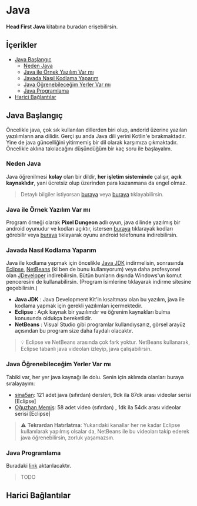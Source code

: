 # Java <!-- omit in toc -->

**Head First Java** kitabına buradan erişebilirsin.

<!-- TODO Düenlenecek -->

## İçerikler <!-- omit in toc -->

- [Java Başlangıç](#Java-Ba%C5%9Flang%C4%B1%C3%A7)
  - [Neden Java](#Neden-Java)
  - [Java ile Örnek Yazılım Var mı](#Java-ile-%C3%96rnek-Yaz%C4%B1l%C4%B1m-Var-m%C4%B1)
  - [Javada Nasıl Kodlama Yaparım](#Javada-Nas%C4%B1l-Kodlama-Yapar%C4%B1m)
  - [Java Öğrenebileceğim Yerler Var mı](#Java-%C3%96%C4%9Frenebilece%C4%9Fim-Yerler-Var-m%C4%B1)
  - [Java Programlama](#Java-Programlama)
- [Harici Bağlantılar](#Harici-Ba%C4%9Flant%C4%B1lar)

## Java Başlangıç

Öncelikle java, çok sık kullanılan dillerden biri olup, andorid üzerine yazılan yazılımların ana dilidir. Gerçi şu anda Java dili yerini Kotlin'e bırakmaktadır. Yine de java güncelliğini yitirmemiş bir dil olarak karşımıza çıkmaktadır. Öncelikle aklına takılacağını düşündüğüm bir kaç soru ile başlayalım.

### Neden Java

Java öğrenilmesi **kolay** olan bir dildir, **her işletim sisteminde** çalışır, **açık kaynaklıdır**, yani ücretsiz olup üzerinden para kazanmana da engel olmaz.

> Detaylı bilgiler istiyorsan [buraya][neden java kullanıyorsunuz sorusunu sorulduğunda hangi cevabı verirsiniz] veya [buraya][java neden harika bir dil] tıklayabilirsin.

### Java ile Örnek Yazılım Var mı

Program örneği olarak **Pixel Dungeon** adlı oyun, java dilinde yazılmış bir android oyunudur ve kodları açıktır, istersen [buraya][pixeldungeon - sourcecode] tıklarayak kodları görebilir veya [buraya][pixeldungeon - apk] tıklayarak oyunu android telefonuna indirebilirsin.

### Javada Nasıl Kodlama Yaparım

Java ile kodlama yapmak için öncelikle [Java JDK][java jdk] indirmelisin, sonrasında [Eclipse][eclipse ide], [NetBeans][netbeans ide] (ki ben de bunu kullanıyorum) veya daha profesyonel olan [JDeveloper][jdeveloper] indirebilirsin. Bütün bunların dışında Windows'un komut penceresini de kullanabilirsin. (Program isimlerine tıklayarak indirme sitesine geçebilirsin.)

- **Java JDK** : Java Development Kit'in kısaltması olan bu yazılım, java ile kodlama yapmak için gerekli yazılımları içermektedir.
- **Eclipse** : Açık kaynak bir yazılımdır ve öğrenim kaynakları bulma konusunda oldukça bereketlidir.
- **NetBeans** : Visual Studio gibi programlar kullandıysanız, görsel arayüz açısından bu program size daha faydalı olacaktır.

> 💡 Eclipse ve NetBeans arasında çok fark yoktur. NetBeans kullanarak, Eclipse tabanlı java videoları izleyip, java çalışabilirsin.

### Java Öğrenebileceğim Yerler Var mı

Tabiki var, her yer java kaynağı ile dolu. Senin için aklımda olanları buraya sıralayayım:

- [sina5an][sina5an - youtube]: 121 adet java (sıfırdan) dersleri, 9dk ila 87dk arası videolar serisi [Eclipse]
- [Oğuzhan Memiş][oğuzhan memiş - youtube]: 58 adet video (sıfırdan) , 1dk ila 54dk arası videolar serisi [Eclipse]

> ⚠ **Tekrardan Hatırlatma**: Yukarıdaki kanallar her ne kadar Eclipse kullanılarak yapılmış olsalar da, NetBeans ile bu videoları takip ederek java öğrenebilirsin, zorluk yaşamazsın.

### Java Programlama

Buradaki [link](https://www.yemreak.com/2017/10/java-programlama-1.html) aktarılacaktır.

> TODO

## Harici Bağlantılar

[head first java]: http://ikucukkoc.baun.edu.tr/lectures/EMM3115/Head_First_Java.pdf
[neden java kullanıyorsunuz sorusunu sorulduğunda hangi cevabı verirsiniz]: http://www.kurumsaljava.com/2012/05/29/herhangi-birisi-size-neden-java-kullaniyorsunuz-sorusunu-sordugunda-hangi-cevabi-verirsiniz/
[java neden harika bir dil]: http://ilkaygunel.com/blog/2016/java-neden-harika-bir-dil/
[pixeldungeon - sourcecode]: https://github.com/watabou/pixel-dungeon
[pixeldungeon - apk]: https://play.google.com/store/apps/details?id=com.watabou.pixeldungeon&hl=tr
[java jdk]: https://www.oracle.com/technetwork/java/javase/downloads/jdk8-downloads-2133151.html
[eclipse ide]: http://www.eclipse.org/downloads/packages/eclipse-ide-java-developers/marsr
[netbeans ide]: http://yemreak.blogspot.com.tr/2017/10/netbeans-kurulumu.html
[jdeveloper]: https://www.oracle.com/technetwork/developer-tools/jdev/overview/index.html
[sina5an - youtube]: https://www.youtube.com/playlist?list=PLHfYetw_BGF-Gm_MsqKApw5nHPuHsytr3
[oğuzhan memiş - youtube]: https://www.youtube.com/playlist?list=PL1-boLQD9cuLEfbF0OUEUZ7WP1qQHnv4C
